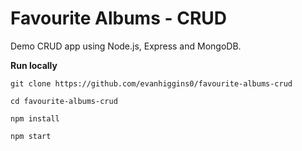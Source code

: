 # Favourite Albums - CRUD

Demo CRUD app using Node.js, Express and MongoDB.

<b>Run locally</b>

```
git clone https://github.com/evanhiggins0/favourite-albums-crud

cd favourite-albums-crud

npm install

npm start



